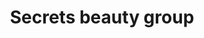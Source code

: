---
title: "Secrets beauty group"
url: /vilanova-i-la-geltru/secrets-beauty-group/
shop: Kosmetik
---